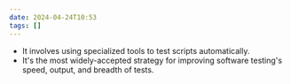 ```yaml
---
date: 2024-04-24T10:53
tags: []
---
```

- It involves using specialized tools to test scripts automatically.
- It's the most widely-accepted strategy for improving software testing's speed, output, and breadth of tests.